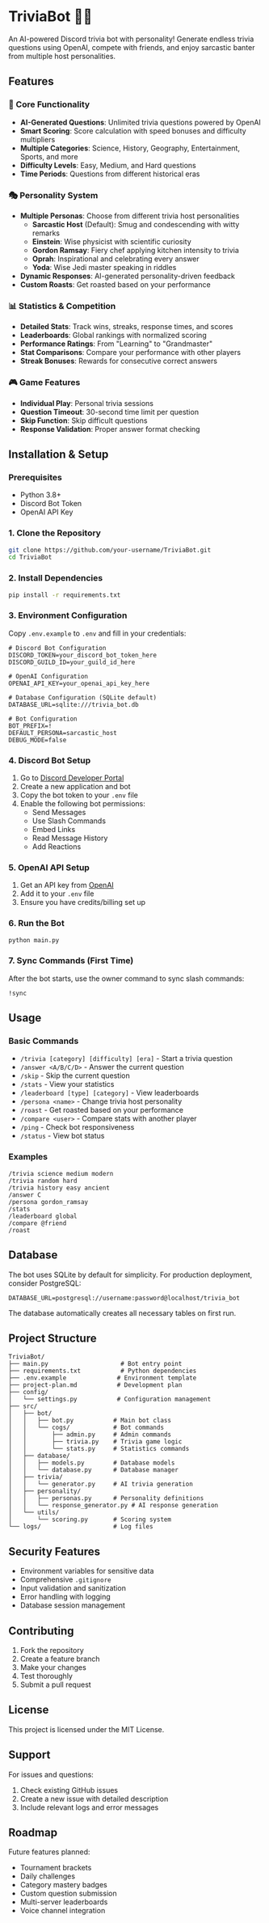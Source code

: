 # TriviaBot 🧠🤖

An AI-powered Discord trivia bot with personality! Generate endless trivia questions using OpenAI, compete with friends, and enjoy sarcastic banter from multiple host personalities.

## Features

### 🎯 Core Functionality
- **AI-Generated Questions**: Unlimited trivia questions powered by OpenAI
- **Smart Scoring**: Score calculation with speed bonuses and difficulty multipliers
- **Multiple Categories**: Science, History, Geography, Entertainment, Sports, and more
- **Difficulty Levels**: Easy, Medium, and Hard questions
- **Time Periods**: Questions from different historical eras

### 🎭 Personality System
- **Multiple Personas**: Choose from different trivia host personalities
  - **Sarcastic Host** (Default): Smug and condescending with witty remarks
  - **Einstein**: Wise physicist with scientific curiosity
  - **Gordon Ramsay**: Fiery chef applying kitchen intensity to trivia
  - **Oprah**: Inspirational and celebrating every answer
  - **Yoda**: Wise Jedi master speaking in riddles
- **Dynamic Responses**: AI-generated personality-driven feedback
- **Custom Roasts**: Get roasted based on your performance

### 📊 Statistics & Competition
- **Detailed Stats**: Track wins, streaks, response times, and scores
- **Leaderboards**: Global rankings with normalized scoring
- **Performance Ratings**: From "Learning" to "Grandmaster"
- **Stat Comparisons**: Compare your performance with other players
- **Streak Bonuses**: Rewards for consecutive correct answers

### 🎮 Game Features
- **Individual Play**: Personal trivia sessions
- **Question Timeout**: 30-second time limit per question
- **Skip Function**: Skip difficult questions
- **Response Validation**: Proper answer format checking

## Installation & Setup

### Prerequisites
- Python 3.8+
- Discord Bot Token
- OpenAI API Key

### 1. Clone the Repository
```bash
git clone https://github.com/your-username/TriviaBot.git
cd TriviaBot
```

### 2. Install Dependencies
```bash
pip install -r requirements.txt
```

### 3. Environment Configuration
Copy `.env.example` to `.env` and fill in your credentials:

```env
# Discord Bot Configuration
DISCORD_TOKEN=your_discord_bot_token_here
DISCORD_GUILD_ID=your_guild_id_here

# OpenAI Configuration
OPENAI_API_KEY=your_openai_api_key_here

# Database Configuration (SQLite default)
DATABASE_URL=sqlite:///trivia_bot.db

# Bot Configuration
BOT_PREFIX=!
DEFAULT_PERSONA=sarcastic_host
DEBUG_MODE=false
```

### 4. Discord Bot Setup
1. Go to [Discord Developer Portal](https://discord.com/developers/applications)
2. Create a new application and bot
3. Copy the bot token to your `.env` file
4. Enable the following bot permissions:
   - Send Messages
   - Use Slash Commands
   - Embed Links
   - Read Message History
   - Add Reactions

### 5. OpenAI API Setup
1. Get an API key from [OpenAI](https://platform.openai.com/api-keys)
2. Add it to your `.env` file
3. Ensure you have credits/billing set up

### 6. Run the Bot
```bash
python main.py
```

### 7. Sync Commands (First Time)
After the bot starts, use the owner command to sync slash commands:
```
!sync
```

## Usage

### Basic Commands

- `/trivia [category] [difficulty] [era]` - Start a trivia question
- `/answer <A/B/C/D>` - Answer the current question
- `/skip` - Skip the current question
- `/stats` - View your statistics
- `/leaderboard [type] [category]` - View leaderboards
- `/persona <name>` - Change trivia host personality
- `/roast` - Get roasted based on your performance
- `/compare <user>` - Compare stats with another player
- `/ping` - Check bot responsiveness
- `/status` - View bot status

### Examples

```
/trivia science medium modern
/trivia random hard
/trivia history easy ancient
/answer C
/persona gordon_ramsay
/stats
/leaderboard global
/compare @friend
/roast
```

## Database

The bot uses SQLite by default for simplicity. For production deployment, consider PostgreSQL:

```env
DATABASE_URL=postgresql://username:password@localhost/trivia_bot
```

The database automatically creates all necessary tables on first run.

## Project Structure

```
TriviaBot/
├── main.py                    # Bot entry point
├── requirements.txt           # Python dependencies
├── .env.example              # Environment template
├── project-plan.md           # Development plan
├── config/
│   └── settings.py           # Configuration management
├── src/
│   ├── bot/
│   │   ├── bot.py           # Main bot class
│   │   └── cogs/            # Bot commands
│   │       ├── admin.py     # Admin commands
│   │       ├── trivia.py    # Trivia game logic
│   │       └── stats.py     # Statistics commands
│   ├── database/
│   │   ├── models.py        # Database models
│   │   └── database.py      # Database manager
│   ├── trivia/
│   │   └── generator.py     # AI trivia generation
│   ├── personality/
│   │   ├── personas.py      # Personality definitions
│   │   └── response_generator.py # AI response generation
│   └── utils/
│       └── scoring.py       # Scoring system
└── logs/                    # Log files
```

## Security Features

- Environment variables for sensitive data
- Comprehensive `.gitignore` 
- Input validation and sanitization
- Error handling with logging
- Database session management

## Contributing

1. Fork the repository
2. Create a feature branch
3. Make your changes
4. Test thoroughly
5. Submit a pull request

## License

This project is licensed under the MIT License.

## Support

For issues and questions:
1. Check existing GitHub issues
2. Create a new issue with detailed description
3. Include relevant logs and error messages

## Roadmap

Future features planned:
- Tournament brackets
- Daily challenges
- Category mastery badges
- Custom question submission
- Multi-server leaderboards
- Voice channel integration